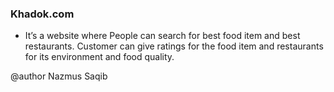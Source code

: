 ### Khadok.com
- It’s a website where People can search for best food item and best restaurants. Customer can give ratings for the food item and restaurants for its environment and food quality.

@author Nazmus Saqib
